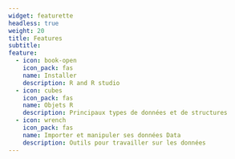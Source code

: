 ```yaml
---
widget: featurette
headless: true
weight: 20
title: Features
subtitle: 
feature:
  - icon: book-open
    icon_pack: fas
    name: Installer 
    description: R and R studio
  - icon: cubes
    icon_pack: fas
    name: Objets R
    description: Principaux types de données et de structures
  - icon: wrench
    icon_pack: fas
    name: Importer et manipuler ses données Data
    description: Outils pour travailler sur les données
---
```

